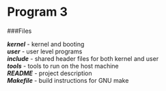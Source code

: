 # Program 3



###Files

***kernel*** - kernel and booting   
***user*** - user level programs   
***include*** - shared header files for both kernel and user   
***tools*** - tools to run on the host machine   
***README*** - project description   
***Makefile*** - build instructions for GNU make   

